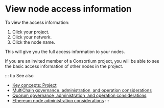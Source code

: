 # View node access information

To view the access information:

1. Click your project.
1. Click your network.
1. Click the node name.

This will give you the full access information to your nodes.

If you are an invited member of a Consortium project, you will be able to see the basic access information of other nodes in the project.

::: tip See also
* [Key concepts: Project](/key-concepts/project)
* [MultiChain governance, administration, and operation considerations](/key-concepts/multichain-considerations)
* [Quorum governance, administration, and operation considerations](/key-concepts/quorum-considerations)
* [Ethereum node administration considerations](/key-concepts/ethereum-considerations)
:::